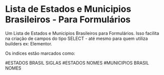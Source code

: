 # Lista de Estados e Municipios Brasileiros - Para Formulários
Um Lista de Estados e Municipios Brasileiros para Formulários. 
Isso facilita na criação de campos do tipo SELECT - até mesmo para quem utiliza builders ex: Elementor.

Os indices estão marcados como:

#ESTADOS BRASIL SIGLAS
#ESTADOS NOMES
#MUNICIPIOS BRASIL NOMES
